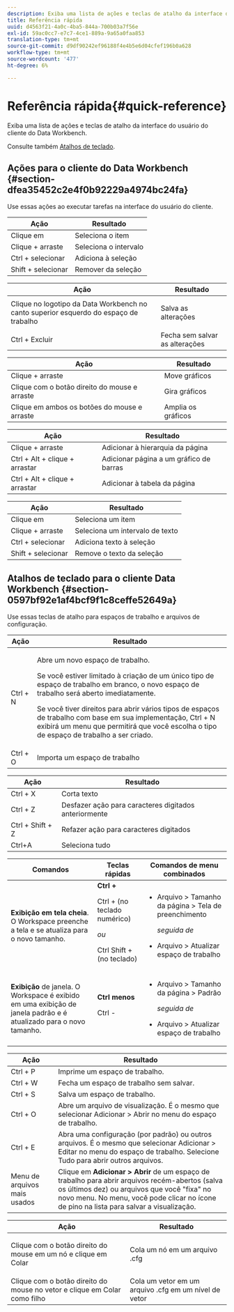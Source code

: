 ```yaml
---
description: Exiba uma lista de ações e teclas de atalho da interface do usuário do cliente do Data Workbench.
title: Referência rápida
uuid: d4563f21-4a0c-4ba5-844a-700b03a7f56e
exl-id: 59ac0cc7-e7c7-4ce1-889a-9a65a0faa853
translation-type: tm+mt
source-git-commit: d9df90242ef96188f4e4b5e6d04cfef196b0a628
workflow-type: tm+mt
source-wordcount: '477'
ht-degree: 6%

---
```


# Referência rápida{#quick-reference}

Exiba uma lista de ações e teclas de atalho da interface do usuário do cliente do Data Workbench.

Consulte também [Atalhos de teclado](../../../home/c-get-started/c-vis/c-qk-ref.md#section-0597bf92e1af4bcf9f1c8ceffe52649a).

## Ações para o cliente do Data Workbench {#section-dfea35452c2e4f0b92229a4974bc24fa}

Use essas ações ao executar tarefas na interface do usuário do cliente.

| Ação | Resultado |
|---|---|
| Clique em | Seleciona o item |
| Clique + arraste | Seleciona o intervalo |
| Ctrl + selecionar | Adiciona à seleção |
| Shift + selecionar | Remover da seleção |

<table id="table_468868B713E94F08BFF8F5C468F5100B"> 
 <thead> 
  <tr> 
   <th colname="col1" class="entry"> Ação </th> 
   <th colname="col2" class="entry"> Resultado </th> 
  </tr> 
 </thead>
 <tbody> 
  <tr> 
   <td colname="col1"> Clique no logotipo da Data Workbench no canto superior esquerdo do espaço de trabalho </td> 
   <td colname="col2"> <p>Salva as alterações </p> </td> 
  </tr> 
  <tr> 
   <td colname="col1"> Ctrl + Excluir </td> 
   <td colname="col2"> Fecha sem salvar as alterações </td> 
  </tr> 
 </tbody> 
</table>

| Ação | Resultado |
|---|---|
| Clique + arraste | Move gráficos |
| Clique com o botão direito do mouse e arraste | Gira gráficos |
| Clique em ambos os botões do mouse e arraste | Amplia os gráficos |

| Ação | Resultado |
|---|---|
| Clique + arraste | Adicionar à hierarquia da página |
| Ctrl + Alt + clique + arrastar | Adicionar página a um gráfico de barras |
| Ctrl + Alt + clique + arrastar | Adicionar à tabela da página |

| Ação | Resultado |
|---|---|
| Clique em | Seleciona um item |
| Clique + arraste | Seleciona um intervalo de texto |
| Ctrl + selecionar | Adiciona texto à seleção |
| Shift + selecionar | Remove o texto da seleção |

## Atalhos de teclado para o cliente Data Workbench {#section-0597bf92e1af4bcf9f1c8ceffe52649a}

Use essas teclas de atalho para espaços de trabalho e arquivos de configuração.

<table id="table_169AD5F75C92449FACEAC64660B4B50D"> 
 <thead> 
  <tr> 
   <th colname="col1" class="entry"> Ação </th> 
   <th colname="col2" class="entry"> Resultado </th> 
  </tr>
 </thead>
 <tbody> 
  <tr> 
   <td colname="col1"> Ctrl + N </td> 
   <td colname="col2"> <p>Abre um novo espaço de trabalho. </p> <p>Se você estiver limitado à criação de um único tipo de espaço de trabalho em branco, o novo espaço de trabalho será aberto imediatamente. </p> <p>Se você tiver direitos para abrir vários tipos de espaços de trabalho com base em sua implementação, Ctrl + N exibirá um menu que permitirá que você escolha o tipo de espaço de trabalho a ser criado. </p> </td> 
  </tr> 
  <tr> 
   <td colname="col1"> Ctrl + O </td> 
   <td colname="col2"> Importa um espaço de trabalho </td> 
  </tr> 
 </tbody> 
</table>

| Ação | Resultado |
|---|---|
| Ctrl + X | Corta texto |
| Ctrl + Z | Desfazer ação para caracteres digitados anteriormente |
| Ctrl + Shift + Z | Refazer ação para caracteres digitados |
| Ctrl+A | Seleciona tudo |

<table id="table_A01C514C99F043338D183A6839E03DEA"> 
 <thead> 
  <tr> 
   <th colname="col1" class="entry"> Comandos </th> 
   <th colname="col2" class="entry"> Teclas rápidas </th> 
   <th colname="col3" class="entry"> Comandos de menu combinados </th> 
  </tr>
 </thead>
 <tbody> 
  <tr> 
   <td colname="col1"><b>Exibição em tela cheia</b>. O Workspace preenche a tela e se atualiza para o novo tamanho. </td> 
   <td colname="col2"><b>Ctrl +</b> <p>Ctrl + (no teclado numérico) </p> <p><i>ou</i> </p> <p>Ctrl Shift + (no teclado) </p> </td> 
   <td colname="col3"> 
    <ul id="ul_C7C731B894D946D9916F50806F015857"> 
     <li id="li_452B4C119B1A40038A408CFFC53653A9">Arquivo &gt; Tamanho da página &gt; Tela de preenchimento <p><i>seguida de</i> </p> </li> 
     <li id="li_DE9B8B31B9F24A6AA68A1D0DB886B501">Arquivo &gt; Atualizar espaço de trabalho </li> 
    </ul> </td> 
  </tr> 
  <tr> 
   <td colname="col1"><b>Exibição</b> de janela. O Workspace é exibido em uma exibição de janela padrão e é atualizado para o novo tamanho. </td> 
   <td colname="col2"><b>Ctrl menos</b> <p>Ctrl - </p> </td> 
   <td colname="col3"> 
    <ul id="ul_3474B9EFD69343C09BC84E485D896C28"> 
     <li id="li_820BAED76FF24A5785E6D89C5C692DD5">Arquivo &gt; Tamanho da página &gt; Padrão <p><i>seguida de</i> </p> </li> 
     <li id="li_337789F282CE4C2C990C67B115782454">Arquivo &gt; Atualizar espaço de trabalho </li> 
    </ul> </td> 
  </tr> 
 </tbody> 
</table>

| Ação | Resultado |
|---|---|
| Ctrl + P | Imprime um espaço de trabalho. |
| Ctrl + W | Fecha um espaço de trabalho sem salvar. |
| Ctrl + S | Salva um espaço de trabalho. |
| Ctrl + O | Abre um arquivo de visualização. É o mesmo que selecionar Adicionar > Abrir no menu do espaço de trabalho. |
| Ctrl + E | Abra uma configuração (por padrão) ou outros arquivos. É o mesmo que selecionar Adicionar > Editar no menu do espaço de trabalho. Selecione Tudo para abrir outros arquivos. |
| Menu de arquivos mais usados | Clique em **Adicionar > Abrir** de um espaço de trabalho para abrir arquivos recém-abertos (salva os últimos dez) ou arquivos que você &quot;fixa&quot; no novo menu. No menu, você pode clicar no ícone de pino na lista para salvar a visualização. |

<table id="table_99414A5999F94A2EAB2BBBA27EE487F5"> 
 <thead> 
  <tr> 
   <th colname="col1" class="entry"> Ação </th> 
   <th colname="col2" class="entry"> Resultado </th> 
  </tr>
 </thead>
 <tbody> 
  <tr> 
   <td colname="col1"> <p>Clique com o botão direito do mouse em um nó e clique em <span class="uicontrol"> Colar</span> </p> </td> 
   <td colname="col2"> <p>Cola um nó em um arquivo <span class="filepath"> .cfg</span> </p> </td> 
  </tr> 
  <tr> 
   <td colname="col1">Clique com o botão direito do mouse no vetor e clique em <span class="uicontrol"> Colar como filho</span> </td> 
   <td colname="col2">Cola um vetor em um arquivo <span class="filepath"> .cfg</span> em um nível de vetor </td> 
  </tr> 
 </tbody> 
</table>
